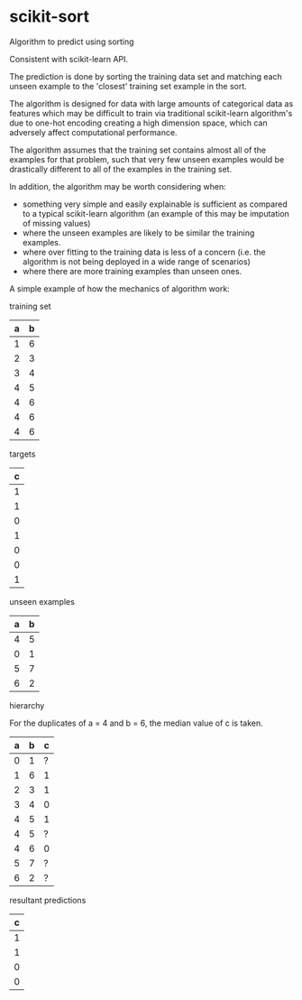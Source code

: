 # scikit-sort
Algorithm to predict using sorting

Consistent with scikit-learn API.

The prediction is done by sorting the training data set and matching each unseen example 
to the 'closest' training set example in the sort.
    
The algorithm is designed for data with large amounts of categorical data as features which may be difficult to train via
traditional scikit-learn algorithm's due to one-hot encoding creating a high dimension space, which can 
adversely affect computational performance.

The algorithm assumes that the training set contains almost all of the examples for that problem,
such that very few unseen examples would be drastically different to all of the examples in the training set.

In addition, the algorithm may be worth considering when:
- something very simple and easily explainable is sufficient as compared to a typical scikit-learn algorithm (an example of this may be imputation of missing values)
- where the unseen examples are likely to be similar the training examples.
- where over fitting to the training data is less of a concern (i.e. the algorithm is not being deployed in a wide range of scenarios)
- where there are more training examples than unseen ones.

A simple example of how the mechanics of algorithm work:

training set

| a | b |
|---|---|
| 1 | 6 |
| 2 | 3 |
| 3 | 4 |
| 4 | 5 |
| 4 | 6 |
| 4 | 6 |
| 4 | 6 |

targets

| c     |
|-------|
| 1     |
| 1     |
| 0     |
| 1     |
| 0     |
| 0     |
| 1     |


unseen examples

| a | b |
|---|---|
| 4 | 5 |
| 0 | 1 | 
| 5 | 7 | 
| 6 | 2 |

hierarchy

For the duplicates of a = 4 and b = 6, the median value of c is taken.

| a | b | c |
|---|---|---|
| 0 | 1 | ? |
| 1 | 6 | 1 |
| 2 | 3 | 1 |
| 3 | 4 | 0 |
| 4 | 5 | 1 |
| 4 | 5 | ? |
| 4 | 6 | 0 |
| 5 | 7 | ? |
| 6 | 2 | ? |


resultant predictions

| c |
|---|
| 1 |
| 1 |
| 0 |
| 0 |
